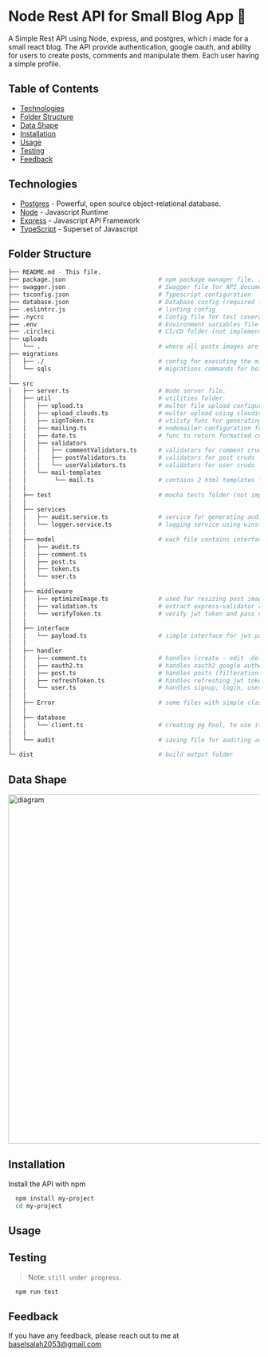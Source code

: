 # Node Rest API for Small Blog App :rocket:

A Simple Rest API using Node, express, and postgres, which i made for a small react blog. The API provide authentication, google oauth, and ability for users to create posts, comments and manipulate them. Each user having a simple profile.

## Table of Contents

- [Technologies](#technologies)
- [Folder Structure](#folder-structure)
- [Data Shape](#data-shape)
- [Installation](#installation)
- [Usage](#usage)
- [Testing](#testing)
- [Feedback](#feedback)

## Technologies

- [Postgres](https://www.postgresql.org/) - Powerful, open source object-relational database.
- [Node](https://nodejs.org) - Javascript Runtime
- [Express](https://expressjs.com/) - Javascript API Framework
- [TypeScript](https://www.typescriptlang.org/) - Superset of Javascript

## Folder Structure

```bash
├── README.md - This file.
├── package.json                          # npm package manager file. It's unlikely that you'll need to modify this.
├── swagger.json                          # Swagger file for API documentation
├── tsconfig.json                         # Typescript configuration
├── database.json                         # Database config (required for migrations)
├── .eslintrc.js                          # linting config
├── .nycrc                                # Config file for test coverage (nyc)
├── .env                                  # Environment variables file
├── .circleci                             # CI/CD folder (not implemented yet)
├── uploads
│   └── .                                 # where all posts images are saved
├── migrations
│   ├── ./                                # config for executing the migrations files
│   └── sqls                              # migrations commands for both up (create tables) and down (to remove them)
│
└── src
│   ├── server.ts                         # Node server file.
│   ├── util                              # utilities folder
│   │   ├── upload.ts                     # multer file upload configuration  
│   │   ├── upload_clouds.ts              # multer upload using cloudinary (not used)
│   │   ├── signToken.ts                  # utility func for generating jwt token
│   │   ├── mailing.ts                    # nodemailer configuration for mails (email confirmation - password reset)
│   │   ├── date.ts                       # func to return formatted current date
│   │   ├── validators
│   │   │   ├── commentValidators.ts      # validators for comment cruds
│   │   │   ├── postValidators.ts         # validators for post cruds
│   │   │   └── userValidators.ts         # validators for user cruds
│   │   └── mail-templates
│   │        └── mail.ts                  # contains 2 html templates for mails (confirm - reset)
│   │
│   ├── test                              # mocha tests folder (not implemented yet)
│   │
│   ├── services
│   │   ├── audit.service.ts              # service for generating audits record in the app
│   │   └── logger.service.ts             # logging service using winston
│   │
│   ├── model                             # each file contains interface and methods
│   │   ├── audit.ts                      
│   │   ├── comment.ts                    
│   │   ├── post.ts                      
│   │   ├── token.ts                      
│   │   └── user.ts 
│   │
│   ├── middleware
│   │   ├── optimizeImage.ts              # used for resizing post image and passing path into req.body
│   │   ├── validation.ts                 # extract express-validator results
│   │   └── verifyToken.ts                # verify jwt token and pass user into res.locals
│   │
│   ├── interface
│   │   └── payload.ts                    # simple interface for jwt payload in verify middleware
│   │
│   ├── handler
│   │   ├── comment.ts                    # handles (create - edit -delete) comment requests
│   │   ├── oauth2.ts                     # handles oauth2 google authentication
│   │   ├── post.ts                       # handles posts (filteration + pagiantion - CRUDS)
│   │   ├── refreshToken.ts               # handles refreshing jwt tokens, loggingout
│   │   └── user.ts                       # handles signup, login, user profile ( contains some dev methods too)
│   │
│   ├── Error                             # some files with simple classes to create customized error
│   │
│   ├── database                          
│   │   └── client.ts                     # creating pg Pool, to use it with models for querying postgres 
│   │
│   └── audit                             # saving file for auditing actions
│
└─ dist                                   # build output folder
```

## Data Shape
<img src="https://user-images.githubusercontent.com/77590428/227645717-8e091c64-939f-464f-8226-91713281f7ec.png" width="700px" alt="diagram"/>


## Installation

Install the API with npm

```bash
  npm install my-project
  cd my-project
```

## Usage

## Testing
> Note: `still under progress`.

```bash
  npm run test
```

## Feedback

If you have any feedback, please reach out to me at baselsalah2053@gmail.com
